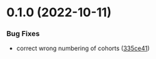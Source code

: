 # 0.1.0 (2022-10-11)


### Bug Fixes

* correct wrong numbering of cohorts ([335ce41](https://github.com/Njong392/open-life-science.github.io/commit/335ce4151256345f6bc48d0383af757a19eab9c5))



